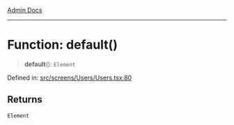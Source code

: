 [Admin Docs](/)

***

# Function: default()

> **default**(): `Element`

Defined in: [src/screens/Users/Users.tsx:80](https://github.com/PalisadoesFoundation/talawa-admin/blob/main/src/screens/Users/Users.tsx#L80)

## Returns

`Element`
